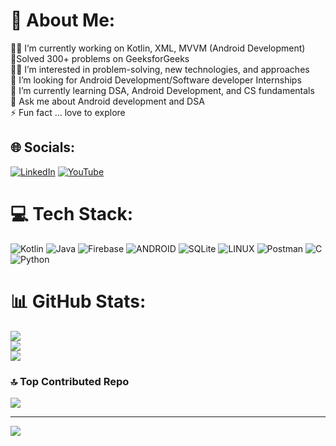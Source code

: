 # 💫 About Me:
👨‍💻 I’m currently working on Kotlin, XML, MVVM (Android Development)<br>🤖Solved 300+ problems on GeeksforGeeks<br>🕵️‍♂️ I’m interested in problem-solving, new technologies, and approaches<br>🤝 I’m looking for Android Development/Software developer Internships<br>🌱 I’m currently learning DSA, Android Development, and CS fundamentals<br>💬 Ask me about Android development and DSA<br>⚡ Fun fact ... love to explore


## 🌐 Socials:
[![LinkedIn](https://img.shields.io/badge/LinkedIn-%230077B5.svg?logo=linkedin&logoColor=white)](https://linkedin.com/in/sayantan-bera133) [![YouTube](https://img.shields.io/badge/YouTube-%23FF0000.svg?logo=YouTube&logoColor=white)](https://youtube.com/@@sayantanbera4954) 

# 💻 Tech Stack:
![Kotlin](https://img.shields.io/badge/kotlin-%230095D5.svg?style=flat&logo=kotlin&logoColor=white) ![Java](https://img.shields.io/badge/java-%23ED8B00.svg?style=flat&logo=java&logoColor=white) ![Firebase](https://img.shields.io/badge/firebase-%23039BE5.svg?style=flat&logo=firebase) ![ANDROID](https://img.shields.io/badge/android-%2320232a.svg?style=flat&logo=android&logoColor=%a4c639) ![SQLite](https://img.shields.io/badge/sqlite-%2307405e.svg?style=flat&logo=sqlite&logoColor=white) ![LINUX](https://img.shields.io/badge/Linux-FCC624?style=flat&logo=linux&logoColor=black) ![Postman](https://img.shields.io/badge/Postman-FF6C37?style=flat&logo=postman&logoColor=white) ![C](https://img.shields.io/badge/c-%2300599C.svg?style=flat&logo=c&logoColor=white) ![Python](https://img.shields.io/badge/python-3670A0?style=flat&logo=python&logoColor=ffdd54)
# 📊 GitHub Stats:
![](https://github-readme-stats.vercel.app/api?username=Sayantan-Bera&theme=city_light&hide_border=false&include_all_commits=true&count_private=false)<br/>
![](https://github-readme-streak-stats.herokuapp.com/?user=Sayantan-Bera&theme=city_light&hide_border=false)<br/>
![](https://github-readme-stats.vercel.app/api/top-langs/?username=Sayantan-Bera&theme=city_light&hide_border=false&include_all_commits=true&count_private=false&layout=compact)

### 🔝 Top Contributed Repo
![](https://github-contributor-stats.vercel.app/api?username=Sayantan-Bera&limit=5&theme=chalk&combine_all_yearly_contributions=true)

---
[![](https://visitcount.itsvg.in/api?id=Sayantan-Bera&icon=5&color=0)](https://visitcount.itsvg.in)

<!-- Proudly created with GPRM ( https://gprm.itsvg.in ) -->
